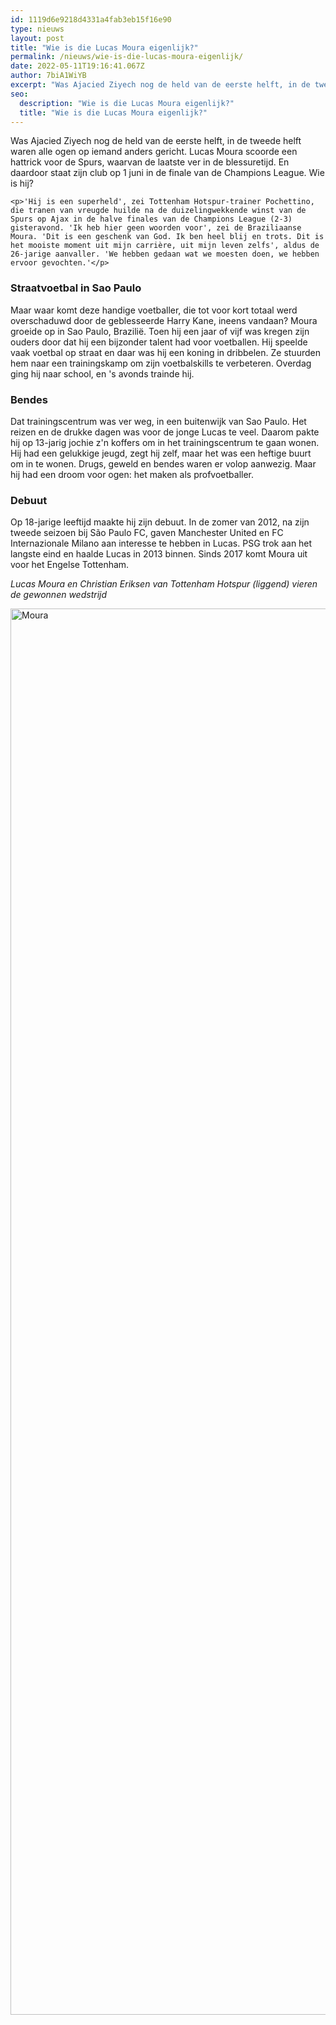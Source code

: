 ```yaml
---
id: 1119d6e9218d4331a4fab3eb15f16e90
type: nieuws
layout: post
title: "Wie is die Lucas Moura eigenlijk?"
permalink: /nieuws/wie-is-die-lucas-moura-eigenlijk/
date: 2022-05-11T19:16:41.067Z
author: 7biA1WiYB
excerpt: "Was Ajacied Ziyech nog de held van de eerste helft, in de tweede helft waren alle ogen op iemand anders gericht. Lucas Moura scoorde een hattrick voor de Spurs, waarvan de laatste ver in de blessuretijd. En daardoor staat zijn club op 1 juni in de finale van de Champions League. Wie is hij?  "
seo:
  description: "Wie is die Lucas Moura eigenlijk?"
  title: "Wie is die Lucas Moura eigenlijk?"
---
```

Was Ajacied Ziyech nog de held van de eerste helft, in de tweede helft waren alle ogen op iemand anders gericht. Lucas Moura scoorde een hattrick voor de Spurs, waarvan de laatste ver in de blessuretijd. En daardoor staat zijn club op 1 juni in de finale van de Champions League. Wie is hij?  

    <p>'Hij is een superheld', zei Tottenham Hotspur-trainer Pochettino, die tranen van vreugde huilde na de duizelingwekkende winst van de Spurs op Ajax in de halve finales van de Champions League (2-3) gisteravond. 'Ik heb hier geen woorden voor', zei de Braziliaanse Moura. 'Dit is een geschenk van God. Ik ben heel blij en trots. Dit is het mooiste moment uit mijn carrière, uit mijn leven zelfs', aldus de 26-jarige aanvaller. 'We hebben gedaan wat we moesten doen, we hebben ervoor gevochten.'</p>
<h3>Straatvoetbal in Sao Paulo</h3>
<p>Maar waar komt deze handige voetballer, die tot voor kort totaal werd overschaduwd door de geblesseerde Harry Kane, ineens vandaan? Moura groeide op in Sao Paulo, Brazilië. Toen hij een jaar of vijf was kregen zijn ouders door dat hij een bijzonder talent had voor voetballen. Hij speelde vaak voetbal op straat en daar was hij een koning in dribbelen. Ze stuurden hem naar een trainingskamp om zijn voetbalskills te verbeteren. Overdag ging hij naar school, en 's avonds trainde hij.</p>
<h3>Bendes</h3>
<p>Dat trainingscentrum was ver weg, in een buitenwijk van Sao Paulo. Het reizen en de drukke dagen was voor de jonge Lucas te veel. Daarom pakte hij op 13-jarig jochie z'n koffers om in het trainingscentrum te gaan wonen. Hij had een gelukkige jeugd, zegt hij zelf, maar het was een heftige buurt om in te wonen. Drugs, geweld en bendes waren er volop aanwezig. Maar hij had een droom voor ogen: het maken als profvoetballer.</p>
<h3>Debuut</h3>
<p>Op 18-jarige leeftijd maakte hij zijn debuut. In de zomer van 2012, na zijn tweede seizoen bij São Paulo FC, gaven Manchester United en FC Internazionale Milano aan interesse te hebben in Lucas. PSG trok aan het langste eind en haalde Lucas in 2013 binnen. Sinds 2017 komt Moura uit voor het Engelse Tottenham.</p>
<p><em>Lucas Moura en Christian Eriksen van Tottenham Hotspur (liggend) vieren de gewonnen wedstrijd</em></p>
<p><div class="media media-element-container media-default"><div id="file-537111" class="file file-image file-image-jpeg">

        
  
  <div class="content">
    <img alt="Moura" title="ANP" height="2250" width="3500" class="media-element file-default" data-delta="1" src="https://7dagen.netlify.app/sites/default/files/ANP-72853192.jpg">  </div>

  
</div>
</div>  
